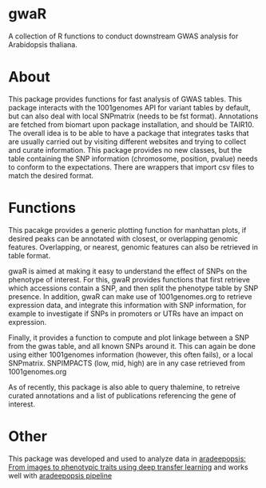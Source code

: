 # gwaR

A collection of R functions to conduct downstream GWAS analysis for Arabidopsis thaliana.

# About

This package provides functions for fast analysis of GWAS tables. This package interacts with the 1001genomes API for variant tables by default, but can also deal with local SNPmatrix (needs to be fst format). Annotations are fetched from biomart upon package installation, and should be TAIR10. The overall idea is to be able to have a package that integrates tasks that are usually carried out by visiting different websites and trying to collect and curate information.
This package provides no new classes, but the table containing the SNP information (chromosome, position, pvalue) needs to conform to the expectations. There are wrappers that import csv files to match the desired format.

# Functions

This pacakge provides a generic plotting function for manhattan plots, if desired peaks can be annotated with closest, or overlapping genomic features. Overlapping, or nearest, genomic features can also be retrieved in table format. 

gwaR is aimed at making it easy to understand the effect of SNPs on the phenotype of interest. For this, gwaR provides functions that first retrieve which accessions contain a SNP, and then split the phenotype table by SNP presence. In addition, gwaR can make use of 1001genomes.org to retrieve expression data, and integrate this information with SNP information, for example to investigate if SNPs in promoters or UTRs have an impact on expression.

Finally, it provides a function to compute and plot linkage between a SNP from the gwas table, and all known SNPs around it. This can again be done using either 1001genomes information (however, this often fails), or a local SNPmatrix. SNPIMPACTS (low, mid, high) are in any case retrieved from 1001genomes.org

As of recently, this package is also able to query thalemine, to retreive curated annotations and a list of publications referencing the gene of interest.

# Other
This package was developed and used to analyze data in [aradeepopsis: From images to phenotypic traits using deep transfer learning](https://www.biorxiv.org/content/10.1101/2020.04.01.018192v2) and works well with [aradeepopsis pipeline](https://github.com/Gregor-Mendel-Institute/aradeepopsis)
